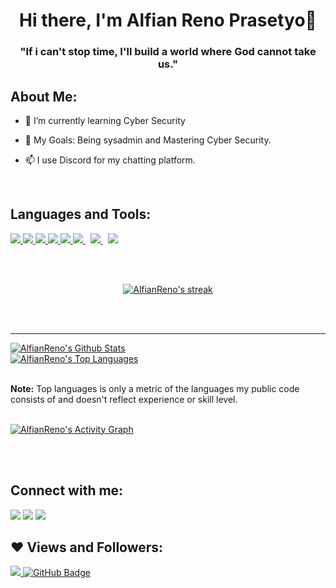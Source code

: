 <h1 align="center">Hi there, I'm Alfian Reno Prasetyo👋</h1>
<h3 align="center">"If i can't stop time, I'll build a world where God cannot take us."</h3>

## About Me:

- 🌱 I’m currently learning Cyber Security
  
- 🥅 My Goals: Being sysadmin and Mastering Cyber Security.
  
- 📫 I use Discord for my chatting platform.


<br />

## Languages and Tools:

<p align="left"> 
    <a href="https://www.java.com" target="_blank"> <img src="https://img.icons8.com/color/48/000000/java-coffee-cup-logo.png"/> </a>
    <a href="https://developer.mozilla.org/en-US/docs/Web/JavaScript" target="_blank"> <img src="https://img.icons8.com/color/48/000000/javascript.png"/> </a> 
    <a href="https://www.w3.org/html/" target="_blank"> <img src="https://img.icons8.com/color/48/000000/html-5.png"/> </a> 
    <a href="https://www.w3schools.com/css/" target="_blank"> <img src="https://img.icons8.com/color/48/000000/css3.png"/> </a> 
    <a href="https://getbootstrap.com" target="_blank"> <img src="https://img.icons8.com/color/48/000000/bootstrap.png"/> </a> 
    <a style="padding-right:8px;" href="https://www.mysql.com/" target="_blank"> <img src="https://img.icons8.com/fluent/50/000000/mysql-logo.png"/> </a>
    <a style="padding-right:8px;" href="https://en.wikipedia.org/wiki/C%2B%2B" target="_blank"> <img src="https://img.icons8.com/color/50/000000/c-plus-plus-logo.png"/> </a>
    <a style="padding-right:8px;" href="https://en.wikipedia.org/wiki/PHP" target="_blank"> <img src="https://img.icons8.com/dusk/55/000000/php-logo.png"/> </a>

</p>



<br />
<br />

<p align="center">
    <a href="https://github.com/AlfianReno/github-readme-streak-stats">
        <img title="🔥 Get streak stats for your profile at git.io/streak-stats" alt="AlfianReno's streak" src="https://github-readme-streak-stats.herokuapp.com/?user=AlfianReno&theme=black-ice&hide_border=true&stroke=0000&background=060A0CD0"/>
    </a>
</p>

<br/>
<br/>

---
<a href="https://github.com/AlfianReno/github-readme-stats"><img alt="AlfianReno's Github Stats" src="https://github-readme-stats.vercel.app/api?username=AlfianReno&show_icons=true&count_private=true&theme=react&hide_border=true&bg_color=0D1117" /></a>
<br/>
<a href="https://github.com/AlfianReno/github-readme-stats"><img alt="AlfianReno's Top Languages" src="https://github-readme-stats.vercel.app/api/top-langs/?username=SubhamRaoniar28&langs_count=8&count_private=true&layout=compact&theme=react&hide_border=true&bg_color=0D1117" /></a>

<br/>
<b>Note:</b> Top languages is only a metric of the languages my public code consists of and doesn't reflect experience or skill level.

<br/>
<br/>

<a href="https://github.com/AlfianReno/github-readme-activity-graph"><img alt="AlfianReno's Activity Graph" src="https://activity-graph.herokuapp.com/graph?username=AlfianReno&bg_color=0D1117&color=5BCDEC&line=5BCDEC&point=FFFFFF&hide_border=true" /></a>

<br/>
<br/>

## Connect with me:

<p align="left">
    <a href = "https://instagram.com/ar.meowzz"><img src="https://img.icons8.com/fluent/48/000000/instagram-new.png"/></a>
    <a href = "https://www.facebook.com/kelapamuda21"><img src="https://img.icons8.com/fluency/48/000000/facebook.png"/></a>
    <a href = "https://discord.gg/hx"><img src="https://img.icons8.com/color/48/000000/discord-logo.png"/></a>
</p>

## ❤ Views and Followers:
<a href="https://github.com/Meghna-DAS/github-profile-views-counter">
    <img src="https://komarev.com/ghpvc/?username=AlfianReno">
</a>
<a href="https://github.com/AlfianReno?tab=followers"><img src="https://img.shields.io/github/followers/AlfianReno?label=Followers&style=social" alt="GitHub Badge"></a>

